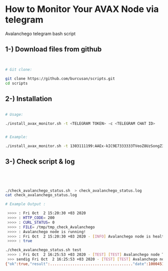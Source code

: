 # How to Monitor Your AVAX Node via telegram

Avalanchego telegram bash script


## 1-) Download files from github

```bash


# Git clone:

git clone https://github.com/burcusan/scripts.git
cd scripts


```



## 2-) Installation


```bash

# Usage:

./install_avax_monitor.sh -t <TELEGRAM TOKEN> -c <TELEGRAM CHAT ID>


# Example:

./install_avax_monitor.sh -t 1303111199:AAEx-kIC9E7333333TVeoZ8UzSongZ3_c-g -c 1051111168


```




## 3-) Check script & log 


```bash




./check_avalanchego_status.sh  > check_avalanchego_status.log
cat check_avalanchego_status.log

# Example Output :

 >>>> : Fri Oct  2 15:20:30 +03 2020
 >>>> : HTTP_CODE= 200
 >>>> : CURL_STATUS= 0
 >>>> : FILE= /tmp/tmp_check_Avalanchego
 >>>> : Avalanchego node is running!
 >>>> : Fri Oct  2 15:20:30 +03 2020 - [INFO] Avalanchego node is healthy ! -  health.getLiveness result.healthy=true hostname=oracle-1
 >>>> : true

```


```bash
./check_avalanchego_status.sh test
 >>>> : Fri Oct  2 16:25:53 +03 2020 - [TEST] [TEST] Avalanchego node TEST message !!!..
 >>> sendig Fri Oct  2 16:25:53 +03 2020 - [TEST] [TEST] Avalanchego node TEST message !!!..
{"ok":true,"result":....................................."date":100045154,"text":"Fri Oct  2 16:25:53  03 2020 - [TEST] [TEST] Avalanchego node TEST message !!!.."}}

```

